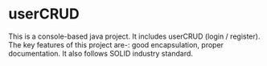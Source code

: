# userCRUD
This is a console-based java project. It includes userCRUD (login / register). The key features of this project are-: good encapsulation, proper documentation. It also follows SOLID industry standard.

